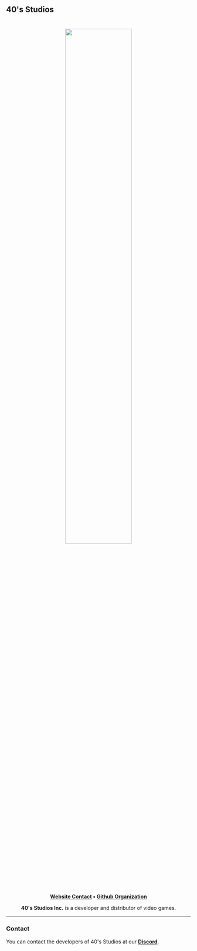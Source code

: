 ## 40's Studios

<h1 align="center">
    <a href="https://github.com/fortiesstudios" target="_blank">
        <img height="60%" width="60%" src="https://raw.githubusercontent.com/fortiesstudios/branding/main/images/banner/banner-corner-60px.png"><br>
    </a>
</h1>

<p align="center">
    <b><a href="https://www.fortiestudios.ga/">Website Contact</a> • <a href="https://github.com/fortiesstudios">Github Organization</a></b>
</p>

<p align="center">
   <b>40's Studios Inc.</b> is a developer and distributor of video games.
</p>

---

### Contact

You can contact the developers of 40's Studios at our <b><a href="https://discord.com/invite/wDNqXZ7wpq">Discord</a></b>.
